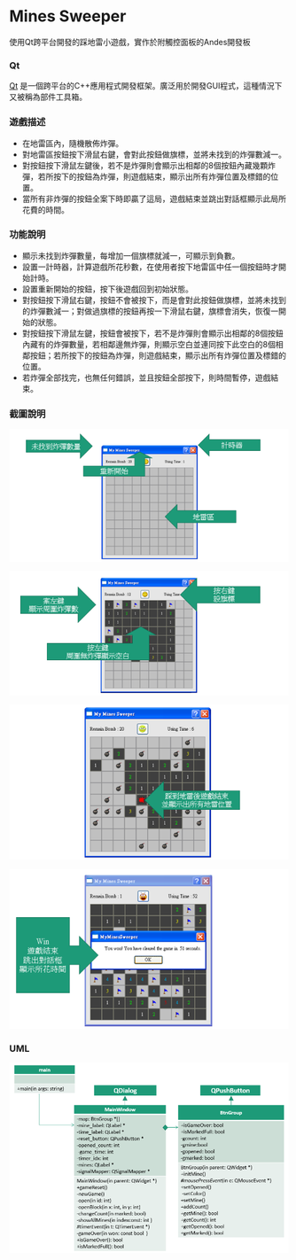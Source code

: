 Mines Sweeper
==============

使用Qt跨平台開發的踩地雷小遊戲，實作於附觸控面板的Andes開發板

### Qt
[Qt](https://zh.wikipedia.org/wiki/Qt) 是一個跨平台的C++應用程式開發框架。廣泛用於開發GUI程式，這種情況下又被稱為部件工具箱。

### 遊戲描述
- 在地雷區內，隨機散佈炸彈。
- 對地雷區按鈕按下滑鼠右鍵，會對此按鈕做旗標，並將未找到的炸彈數減一。
- 對按鈕按下滑鼠左鍵後，若不是炸彈則會顯示出相鄰的8個按鈕內藏幾顆炸彈，若所按下的按鈕為炸彈，則遊戲結束，顯示出所有炸彈位置及標錯的位置。
- 當所有非炸彈的按鈕全案下時即贏了這局，遊戲結束並跳出對話框顯示此局所花費的時間。

### 功能說明
- 顯示未找到炸彈數量，每增加一個旗標就減一，可顯示到負數。
- 設置一計時器，計算遊戲所花秒數，在使用者按下地雷區中任一個按鈕時才開始計時。
- 設置重新開始的按鈕，按下後遊戲回到初始狀態。
- 對按鈕按下滑鼠右鍵，按鈕不會被按下，而是會對此按鈕做旗標，並將未找到的炸彈數減一；對做過旗標的按鈕再按一下滑鼠右鍵，旗標會消失，恢復一開始的狀態。
- 對按鈕按下滑鼠左鍵，按鈕會被按下，若不是炸彈則會顯示出相鄰的8個按鈕內藏有的炸彈數量，若相鄰邊無炸彈，則顯示空白並連同按下此空白的8個相鄰按鈕；若所按下的按鈕為炸彈，則遊戲結束，顯示出所有炸彈位置及標錯的位置。
- 若炸彈全部找完，也無任何錯誤，並且按鈕全部按下，則時間暫停，遊戲結束。

### 截圖說明

![func1](func1.PNG "fun1")

![func2](func2.PNG "fun2")

![func3](func3.PNG "fun3")

![func4](func4.PNG "fun4")

### UML

![UML](UML.PNG "UML")
